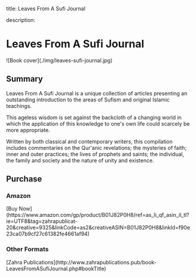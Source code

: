 title: Leaves From A Sufi Journal

description:

# Leaves From A Sufi Journal

<div markdown="1" class="cover-image">
![Book cover](./img/leaves-sufi-journal.jpg)
</div>

## Summary

Leaves From A Sufi Journal is a unique collection of articles presenting an outstanding introduction to the areas of Sufism and original Islamic teachings.

This ageless wisdom is set against the backcloth of a changing world in which the application of this knowledge to one's own life could scarcely be more appropriate.

Written by both classical and contemporary writers, this compilation includes commentaries on the Qur'anic revelations; the mysteries of faith; inner and outer practices; the lives of prophets and saints; the individual, the family and society and the nature of unity and existence. 

## Purchase

### Amazon

<div markdown="3" class="purchase-link">
[Buy Now](https://www.amazon.com/gp/product/B01J82P0H8/ref=as_li_qf_asin_il_tl?ie=UTF8&tag=zahrapublicat-20&creative=9325&linkCode=as2&creativeASIN=B01J82P0H8&linkId=f90e23ca07b9cf27c61382fe4661af94)
</div>

### Other Formats

<div markdown="3" class="purchase-link">
[Zahra Publications](http://www.zahrapublications.pub/book-LeavesFromASufiJournal.php#bookTitle)
</div>